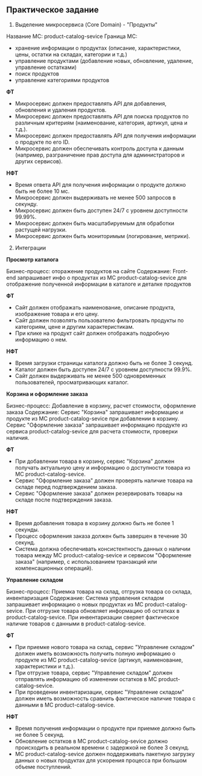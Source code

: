 ## Практическое задание

1. Выделение микросервиса (Core Domain) - "Продукты"

Название МС: product-catalog-sevice
Граница МС:
- хранение информации о продуктах (описание, характеристики, цены, остатки на складах, категории и т.д.)
- управление продуктами (добавление новых, обновление, удаление, управление остатками)
- поиск продуктов
- управление категориями продуктов


**ФТ**

- Микросервис должен предоставлять API для добавления, обновления и удаления продуктов.
- Микросервис должен предоставлять API для поиска продуктов по различным критериям (наименование, категория, артикул, цена и т.д.).
- Микросервис должен предоставлять API для получения информации о продукте по его ID.
- Микросервис должен обеспечивать контроль доступа к данным (например, разграничение прав доступа для администраторов и других сервисов).

**НФТ**

- Время ответа API для получения информации о продукте должно быть не более 10 мс.
- Микросервис должен выдерживать не менее 500 запросов в секунду.
- Микросервис должен быть доступен 24/7 с уровнем доступности 99.99%.
- Микросервис должен быть масштабируемым для обработки растущей нагрузки.
- Микросервис должен быть мониторимым (логирование, метрики).

2. Интеграции

**Просмотр каталога**

Бизнес-процесс: оторажение продуктов на сайте
Содержание: Front-end запрашивает инфо о продуктах из МС product-catalog-sevice для отображение полученной информации в каталоге и деталке продуктов

**ФТ**

- Сайт должен отображать наименование, описание продукта, изображение товара и его цену.
- Сайт должен позволять пользователю фильтровать продукты по категориям, цене и другим характеристикам.
- При клике на продукт сайт должен отображать подробную информацию о нем.

**НФТ**
- Время загрузки страницы каталога должно быть не более 3 секунд.
- Каталог должен быть доступен 24/7 с уровнем доступности 99.9%.
- Сайт должен выдерживать не менее 500 одновременных пользователей, просматривающих каталог.

**Корзина и оформление заказа**

Бизнес-процесс: Добавление в корзину, расчет стоимости, оформление заказа
Содержание: Сервис "Корзина" запрашивает информацию и продукте из МС product-catalog-sevice при добавлении в корзину. Сервис "Оформление заказа" запрашивает информацию  продукте из сервиса product-catalog-sevice для расчета стоимости, проверки наличия.

**ФТ**

- При добавлении товара в корзину, сервис "Корзина" должен получать актуальную цену и информацию о доступности товара из МС product-catalog-sevice.
- Сервис "Оформление заказа" должен проверять наличие товара на складе перед подтверждением заказа.
- Сервис "Оформление заказа" должен резервировать товары на складе после подтверждения заказа.

**НФТ**
- Время добавления товара в корзину должно быть не более 1 секунды.
- Процесс оформления заказа должен быть завершен в течение 30 секунд.
- Система должна обеспечивать консистентность данных о наличии товара между МС product-catalog-sevice и сервисом "Оформление заказа" (например, с использованием транзакций или компенсационных операций).

**Управление складом**

Бизнес-процесс: Приемка товара на склад, отгрузка товара со склада, инвентаризация
Содержание: Система управления складом  запрашивает информацию о новых продуктах из МС product-catalog-sevice. При отгрузке товара обновляет информацию об остатках в product-catalog-sevice. При инвентаризации сверяет фактическое наличие товаров с данными в product-catalog-sevice.

**ФТ**

- При приемке нового товара на склад, сервис "Управление складом" должен иметь возможность получить полную информацию о продукте из МС product-catalog-sevice (артикул, наименование, характеристики и т.д.).
- При отгрузке товара, сервис "Управление складом" должен отправлять информацию об изменении остатков в МС product-catalog-sevice.
- При проведении инвентаризации, сервис "Управление складом" должен иметь возможность сравнить фактическое наличие товара с данными в МС product-catalog-sevice.

**НФТ**

- Время получения информации о продукте при приемке должно быть не более 5 секунд.
- Обновление остатков в МС product-catalog-sevice должно происходить в реальном времени с задержкой не более 3 секунд.
- МС product-catalog-sevice должен поддерживать пакетную загрузку данных о новых продуктах для ускорения процесса при большом объеме поступлений.